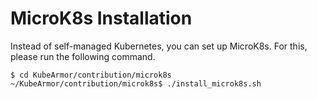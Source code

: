 # MicroK8s Installation

Instead of self-managed Kubernetes, you can set up MicroK8s. For this, please run the following command.

```text
$ cd KubeArmor/contribution/microk8s
~/KubeArmor/contribution/microk8s$ ./install_microk8s.sh
```
